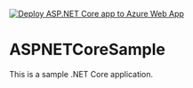 [![Deploy ASP.NET Core app to Azure Web App](https://github.com/uk-ce-devops-demos/ASPNETCoreSample/actions/workflows/ci-cd.yml/badge.svg?branch=main)](https://github.com/uk-ce-devops-demos/ASPNETCoreSample/actions/workflows/ci-cd.yml)

# ASPNETCoreSample

This is a sample .NET Core application.
